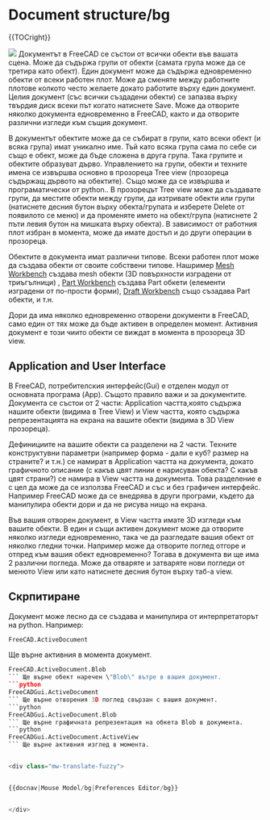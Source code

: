 # Document structure/bg







{{TOCright}}

![](images/Screenshot_treeview.jpg ) Документът в FreeCAD се състои от всички обекти във вашата сцена. Може да съдържа групи от обекти (самата група може да се третира като обект). Един документ може да съдържа едновременно обекти от всеки работен плот. Може да сменяте между работните плотове колкото често желаете докато работите върху един документ. Целия документ (със всички създадени обекти) се запазва върху твърдия диск всеки път когато натиснете Save. Може да отворите няколко документа едновременно в FreeCAD, както и да отворите различни изгледи към същия документ.


<div class="mw-translate-fuzzy">

В документът обектите може да се събират в групи, като всеки обект (и всяка група) имат уникално име. Тъй като всяка група сама по себе си също е обект, може да бъде сложена в друга група. Така групите и обектите образуват дърво. Управлението на групи, обекти и техните имена се извършва основно в прозореца Tree view (прозореца съдържащ дървото на обектите). Също може да се извършва и програматически от python.. В прозорецът Tree view може да създавате групи, да местите обекти между групи, да изтривате обекти или групи (натиснете десния бутон върху обекта/групата и изберете Delete от появилото се меню) и да променяте името на обект/група (натиснете 2 пъти левия бутон на мишката върху обекта). В зависимост от работния плот избран в момента, може да имате достъп и до други операции в прозореца.


</div>


<div class="mw-translate-fuzzy">

Обектите в документа имат различни типове. Всеки работен плот може да създава обекти от своите собствени типове. Нашример [Mesh Workbench](Mesh_Workbench.md) създава mesh обекти (3D повърхности изградени от триъгълници) , [Part Workbench](Part_Workbench.md) създава Part обкети (елементи изградени от по-прости форми), [Draft Workbench](Draft_Workbench.md) също съзадава Part обекти, и т.н.


</div>

Дори да има няколко едновременно отворени документи в FreeCAD, само един от тях може да бъде активен в определен момент. Активния документ е този чиито обекти се виждат в момента в прозореца 3D view.

## Application and User Interface 


<div class="mw-translate-fuzzy">

В FreeCAD, потребителския интерфейс(Gui) е отделен модул от основната програма (App). Същото правило важи и за документите. Документа се състои от 2 части: Application частта,която съдържа нашите обекти (видима в Tree View) и View частта, която съдържа репрезентацията на екрана на вашите обекти (видима в 3D View прозореца).


</div>


<div class="mw-translate-fuzzy">

Дефинициите на вашите обекти са разделени на 2 части. Техните конструктувни параметри (например форма - дали е куб? размер на страните? и т.н.) се намират в Application частта на документа, докато графичното описание (с какъв цвят линии е нарисуван обекта? С какъв цвят страни?) се намира в View частта на документа. Това разделение е с цел да може да се използва FreeCAD и със и без графичен интерфейс. Например FreeCAD може да се внедрява в други програми, където да манипулира обекти дори и да не рисува нищо на екрана.


</div>

Във вашия отворен документ, в View частта имате 3D изгледи към вашите обекти. В един и същи активен документ може да отворите няколко изгледи едновременно, така че да разгледате вашия обект от няколко гледни точки. Например може да отворите поглед отгоре и отпред към вашия обект едновременно? Тогава в документа ви ще има 2 различни погледа. Може да отваряте и затваряте нови погледи от менюто View или като натиснете десния бутон върху таб-а view.

## Скрпитиране


<div class="mw-translate-fuzzy">

Документ може лесно да се създава и манипулира от интерпретаторът на python. Например:


</div>


```python
FreeCAD.ActiveDocument
```

Ще върне активния в момента документ. 
```python
FreeCAD.ActiveDocument.Blob
``` Ще върне обект наречен \"Blob\" вътре в вашия документ. 
```python
FreeCADGui.ActiveDocument
``` Ще върне отворения 3D поглед свързан с вашия документ. 
```python
FreeCADGui.ActiveDocument.Blob
``` Ще върне графичната репрезентация на обкета Blob в документа. 
```python
FreeCADGui.ActiveDocument.ActiveView
``` Ще върне активния изглед в момента.


<div class="mw-translate-fuzzy">


{{docnav|Mouse Model/bg|Preferences Editor/bg}}


</div>



